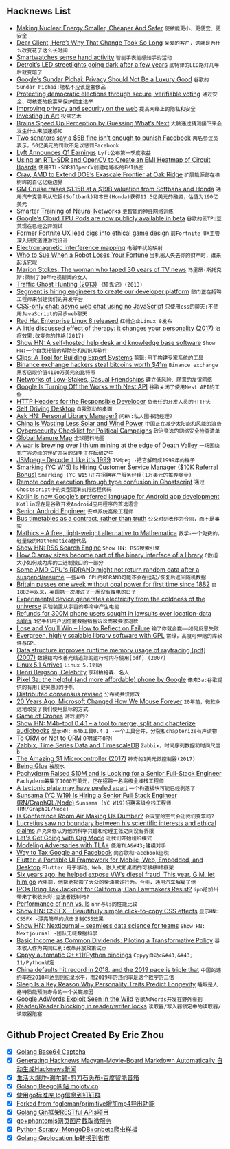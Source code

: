 ## Hacknews List


- [Making Nuclear Energy Smaller, Cheaper And Safer](https://www.npr.org/2019/05/08/720728055/this-company-says-the-future-of-nuclear-energy-is-smaller-cheaper-and-safer)  `使核能更小、更便宜、更安全`
- [Dear Client, Here’s Why That Change Took So Long](https://www.simplethread.com/dear-client-heres-why-that-change-took-so-long/)  `亲爱的客户，这就是为什么改变花了这么长时间`
- [Smartwatches sense hand activity](https://techxplore.com/news/2019-05-smartwatches.html)  `智能手表能感知手的活动`
- [Detroit’s LED streetlights going dark after a few years](https://www.detroitnews.com/story/news/local/detroit-city/2019/05/07/detroits-led-streetlights-going-dark-after-few-years/3650465002/)  `底特律的LED路灯几年后就变暗了`
- [Google’s Sundar Pichai: Privacy Should Not Be a Luxury Good](https://www.nytimes.com/2019/05/07/opinion/google-sundar-pichai-privacy.html)  `谷歌的Sundar Pichai:隐私不应该是奢侈品`
- [Protecting democratic elections through secure, verifiable voting](https://blogs.microsoft.com/on-the-issues/2019/05/06/protecting-democratic-elections-through-secure-verifiable-voting/)  `通过安全、可核查的投票来保护民主选举`
- [Improving privacy and security on the web](https://blog.chromium.org/2019/05/improving-privacy-and-security-on-web.html)  `提高网络上的隐私和安全`
- [Investing in Art](http://the-easel.com/essays/for-love-or-money-the-merits-of-investing-in-art/)  `投资艺术`
- [Brains Speed Up Perception by Guessing What’s Next](https://www.quantamagazine.org/brains-speed-up-perception-by-guessing-whats-next-20190502/)  `大脑通过猜测接下来会发生什么来加速感知`
- [Two senators say a $5B fine isn’t enough to punish Facebook](https://arstechnica.com/tech-policy/2019/05/two-senators-say-a-5-billion-fine-isnt-enough-to-punish-facebook/)  `两名参议员表示，50亿美元的罚款不足以惩罚Facebook`
- [Lyft Announces Q1 Earnings](https://investor.lyft.com/news-releases/news-release-details/lyft-announces-record-first-quarter-results)  `Lyft公布第一季度收益`
- [Using an RTL-SDR and OpenCV to Create an EMI Heatmap of Circuit Boards](https://www.rtl-sdr.com/using-an-rtl-sdr-and-opencv-to-create-an-emi-heatmap-of-circuit-boards/)  `使用RTL-SDR和OpenCV创建电路板的EMI热图`
- [Cray, AMD to Extend DOE’s Exascale Frontier at Oak Ridge](https://www.hpcwire.com/2019/05/07/cray-amd-exascale-frontier-at-oak-ridge/)  `扩展能源部在橡树岭的百亿亿级边界`
- [GM Cruise raises $1.15B at a $19B valuation from Softbank and Honda](https://techcrunch.com/2019/05/07/gm-cruise-raises-1-5b-at-a-19b-valuation-from-softbank-and-honda/)  `通用汽车克鲁斯从软银(Softbank)和本田(Honda)获得11.5亿美元的融资，估值为190亿美元`
- [Smarter Training of Neural Networks](https://www.csail.mit.edu/news/smarter-training-neural-networks)  `更智能的神经网络训练`
- [Google’s Cloud TPU Pods are now publicly available in beta](https://cloud.google.com/blog/products/ai-machine-learning/googles-scalable-supercomputers-for-machine-learning-cloud-tpu-pods-are-now-publicly-available-in-beta)  `谷歌的云TPU豆荚现在已经公开测试`
- [Former Fortnite UX lead digs into ethical game design](http://www.gamasutra.com/view/news/342130/Former_Fortnite_UX_lead_digs_into_ethical_game_design.php)  `前Fortnite UX主管深入研究道德游戏设计`
- [Electromagnetic interference mapping](http://charleslabs.fr/en/project-Electromagnetic&#43;interference&#43;mapping)  `电磁干扰的映射`
- [Who to Sue When a Robot Loses Your Fortune](https://www.bloomberg.com/news/articles/2019-05-06/who-to-sue-when-a-robot-loses-your-fortune)  `当机器人失去你的财产时，谁来起诉它呢`
- [Marion Stokes: The woman who taped 30 years of TV news](https://www.bbc.com/news/av/world-us-canada-48190528/marion-stokes-the-woman-who-taped-30-years-of-tv-news)  `马里昂·斯托克斯:录制了30年电视新闻的女人`
- [Traffic Ghost Hunting (2013)](http://nautil.us//issue/71/flow/why-a-traffic-flow-suddenly-turns-into-a-traffic-jam)  `《猎鬼记》(2013)`
- [Segment is hiring engineers to create our developer platform](item?id=19850352)  `部门正在招聘工程师来创建我们的开发平台`
- [CSS-only chat: async web chat using no JavaScript](https://github.com/kkuchta/css-only-chat)  `只使用css的聊天:不使用JavaScript的异步web聊天`
- [Red Hat Enterprise Linux 8 released](https://www.redhat.com/en/enterprise-linux-8?701f20000012hnlAAA#)  `红帽企业Linux 8发布`
- [A little discussed effect of therapy: it changes your personality (2017)](https://digest.bps.org.uk/2017/01/19/a-little-discussed-effect-of-therapy-it-changes-your-personality/)  `治疗效果:改变你的性格(2017)`
- [Show HN: A self-hosted help desk and knowledge base software](https://www.fullhelp.com/en?ref=hacker-news)  `Show HN:一个自我托管的帮助台和知识库软件`
- [Clips: A Tool for Building Expert Systems](http://www.clipsrules.net/)  `剪辑:用于构建专家系统的工具`
- [Binance exchange hackers steal bitcoins worth $41m](https://www.bbc.co.uk/news/technology-48199375)  `Binance exchange黑客窃取价值4100万美元的比特币`
- [Networks of Low-Stakes, Casual Friendships](https://www.nytimes.com/2019/05/06/smarter-living/why-you-need-a-network-of-low-stakes-casual-friendships.html)  `建立低风险、随意的友谊网络`
- [Google Is Turning Off the Works with Nest API](https://nest.com/whats-happening/)  `谷歌关闭了使用Nest API的工作`
- [HTTP Headers for the Responsible Developer](https://www.twilio.com/blog/a-http-headers-for-the-responsible-developer)  `负责任的开发人员的HTTP头`
- [Self Driving Desktop](https://github.com/hofstadter-io/self-driving-desktop)  `自我驱动的桌面`
- [Ask HN: Personal Library Manager?](item?id=19847882)  `问HN:私人图书馆经理?`
- [China Is Wasting Less Solar and Wind Power](http://www.sixthtone.com/news/1003939/china-is-wasting-less-solar-and-wind-power)  `中国正在减少太阳能和风能的浪费`
- [Cybersecurity Checklist for Political Campaigns](https://zeltser.com/security-checklist-for-campaigns/)  `政治竞选的网络安全检查清单`
- [Global Manure Map](https://www.sciencemag.org/news/2019/05/global-map-manure-could-help-save-agriculture-we-know-it)  `全球肥料地图`
- [A war is brewing over lithium mining at the edge of Death Valley](https://www.latimes.com/local/california/la-me-death-valley-lithium-mine-california-environment-20190507-story.html)  `一场围绕死亡谷边缘的锂矿开采的战争正在酝酿之中`
- [JSMpeg – Decode it like it&#39;s 1999](https://jsmpeg.com/)  `JSMpeg -把它解码成1999年的样子`
- [Smarking (YC W15) Is Hiring Customer Service Manager ($10K Referral Bonus)](https://jobs.lever.co/smarking/8b3a2f7c-6fa5-4458-82b2-a05f05102526)  `Smarking (YC W15)正在招聘客户服务经理(1万美元的推荐奖金)`
- [Remote code execution through type confusion in Ghostscript](https://lgtm.com/blog/ghostscript_CVE-2018-19134_exploit)  `通过Ghostscript中的类型混淆执行远程代码`
- [Kotlin is now Google’s preferred language for Android app development](https://techcrunch.com/2019/05/07/kotlin-is-now-googles-preferred-language-for-android-app-development/)  `Kotlin现在是谷歌开发Android应用程序的首选语言`
- [Senior Android Engineer](http://picktrace.com/careers)  `安卓系统高级工程师`
- [Bus timetables as a contract, rather than truth](http://www.michalpaszkiewicz.co.uk/blog/timetables/index.html?q=nhn)  `公交时刻表作为合同，而不是事实`
- [Mathics – A free, light-weight alternative to Mathematica](https://mathics.github.io/)  `数学-一个免费的，轻量级的Mathematica替代品`
- [Show HN: RSS Search Engine](https://search.feedi.me)  `Show HN: RSS搜索引擎`
- [How C array sizes become part of the binary interface of a library](https://developers.redhat.com/blog/2019/05/06/how-c-array-sizes-become-part-of-the-binary-interface-of-a-library/)  `C数组大小如何成为库的二进制接口的一部分`
- [Some AMD CPU&#39;s RDRAND might not return random data after a suspend/resume](https://github.com/systemd/systemd/issues/11810#issuecomment-489727505)  `一些AMD CPU的RDRAND可能不会在挂起/恢复后返回随机数据`
- [Britain passes one week without coal power for first time since 1882](https://www.theguardian.com/environment/2019/may/08/britain-passes-1-week-without-coal-power-for-first-time-since-1882)  `自1882年以来，英国第一次度过了一周没有煤电的日子`
- [Experimental device generates electricity from the coldness of the universe](https://phys.org/news/2019-05-experimental-device-electricity-coldness-universe.html)  `实验装置从宇宙的寒冷中产生电能`
- [Refunds for 300M phone users sought in lawsuits over location-data sales](https://arstechnica.com/tech-policy/2019/05/lawsuits-att-verizon-t-mobile-sprint-broke-law-by-selling-location-data/)  `3亿手机用户因位置数据销售诉讼而被要求退款`
- [Lose and You’ll Win – How to Reflect on Failure](https://theascent.pub/lose-and-youll-win-how-to-reflect-on-failure-47657d42e0dd)  `输了你就会赢——如何反思失败`
- [Evergreen, highly scalable library software with GPL](https://evergreen-ils.org/about-us/)  `常绿，高度可伸缩的库软件与GPL`
- [Data structure improves runtime memory usage of raytracing [pdf] (2007)](http://gamma.cs.unc.edu/RS/paper_rt07.pdf)  `数据结构改善光线追踪的运行时内存使用[pdf] (2007)`
- [Linux 5.1 Arrives](https://www.zdnet.com/article/linux-5-1-arrives/)  `Linux 5.1到达`
- [Henri Bergson, Celebrity](https://aeon.co/essays/henri-bergson-the-philosopher-damned-for-his-female-fans)  `亨利柏格森、名人`
- [Pixel 3a: the helpful (and more affordable) phone by Google](https://blog.google/products/pixel/io-pixel-3a/)  `像素3a:谷歌提供的有用(更实惠)的手机`
- [Distributed consensus revised](https://blog.acolyer.org/2019/05/07/distributed-consensus-revised-part-i/)  `分布式共识修改`
- [20 Years Ago, Microsoft Changed How We Mouse Forever](https://gizmodo.com/20-years-ago-microsoft-changed-how-we-mouse-forever-1834274151)  `20年前，微软永远地改变了我们使用鼠标的方式`
- [Game of Crones](https://longreads.com/2019/05/06/game-of-crones/)  `游戏里的?`
- [Show HN: M4b-tool 0.4.1 – a tool to merge, split and chapterize audiobooks](https://github.com/sandreas/m4b-tool)  `显示HN: m4b工具0.4.1 -一个工具合并，分裂和chapterize有声读物`
- [To ORM or Not to ORM](https://eli.thegreenplace.net/2019/to-orm-or-not-to-orm/)  `ORM或不ORM`
- [Zabbix, Time Series Data and TimescaleDB](https://blog.zabbix.com/zabbix-time-series-data-and-timescaledb/6642/)  `Zabbix，时间序列数据和时间尺度b`
- [The Amazing $1 Microcontroller (2017)](https://jaycarlson.net/microcontrollers/)  `神奇的1美元微控制器(2017)`
- [Being Glue](https://noidea.dog/glue)  `被胶水`
- [Pachyderm Raised $10M and Is Looking for a Senior Full-Stack Engineer](https://jobs.lever.co/pachyderm/)  `Pachyderm筹集了1000万美元，正在招聘一名高级全堆栈工程师`
- [A tectonic plate may have peeled apart](https://www.nationalgeographic.com/science/2019/05/tectonic-plate-peeled-apart-could-shrink-atlantic-ocean-geology/)  `一个构造板块可能已经剥落了`
- [Sunsama (YC W19) Is Hiring a Senior Full Stack Engineer (RN/GraphQL/Node)](https://www.workatastartup.com/directory/11959)  `Sunsama (YC W19)招聘高级全栈工程师(RN/GraphQL/Node)`
- [Is Conference Room Air Making Us Dumber?](https://www.nytimes.com/2019/05/06/health/conference-room-air.html)  `会议室的空气会让我们变笨吗?`
- [Lucretius saw no boundary between his scientific interests and ethical claims](https://aeon.co/essays/lucretius-the-flat-earth-and-the-malaise-of-modern-science)  `卢克莱修认为他的科学兴趣和伦理主张之间没有界限`
- [Let&#39;s Get Going with Org Mode](https://beorg.app/orgmode/letsgetgoing/)  `让我们开始组织模式`
- [Modeling Adversaries with TLA&#43;](https://www.hillelwayne.com/post/adversaries/)  `使用TLA&#43;建模对手`
- [Way to Tax Google and Facebook](https://www.bloomberg.com/opinion/articles/2019-05-03/the-czech-republic-s-new-digital-tax-is-the-right-approach)  `向谷歌和Facebook征税`
- [Flutter: a Portable UI Framework for Mobile, Web, Embedded, and Desktop](https://developers.googleblog.com/2019/05/Flutter-io19.html)  `Flutter:用于移动、Web、嵌入式和桌面的可移植UI框架`
- [Six years ago, he helped expose VW’s diesel fraud. This year, G.M. let him go](https://www.nytimes.com/2019/05/06/business/hermanth-kappanna-vw-emissions-gm.html)  `六年前，他帮助揭露了大众的柴油欺诈行为。今年，通用汽车解雇了他`
- [IPOs Bring Tax Jackpot for California; Can Lawmakers Resist?](https://www.nytimes.com/aponline/2019/05/05/us/ap-us-california-budget-enticing-ipos.html)  `ipo给加州带来了税收头彩;立法者抵制吗?`
- [Performance of nnn vs. ls](https://github.com/jarun/nnn/wiki/performance)  `nnn与ls的性能比较`
- [Show HN: CSSFX – Beautifully simple click-to-copy CSS effects](https://cssfx.dev/)  `显示HN: CSSFX -漂亮简单的点击复制CSS效果`
- [Show HN: Nextjournal – seamless data science for teams](https://nextjournal.com)  `Show HN: Nextjournal -团队无缝数据科学`
- [Basic Income as Common Dividends: Piloting a Transformative Policy](https://www.thersa.org/events/2019/05/basic-income-as-common-dividends)  `基本收入作为共同红利:改革开放政策试点`
- [Cppyy automatic C&#43;&#43;11/Python bindings](https://cppyy.readthedocs.io/en/latest/index.html)  `Cppyy自动c&#43;&#43; 11/Python绑定`
- [China defaults hit record in 2018, and the 2019 pace is triple that](https://www.bloomberg.com/news/articles/2019-05-07/china-defaults-hit-record-in-2018-the-2019-pace-is-triple-that)  `中国的违约率在2018年达到创纪录水平，而2019年的违约率是这个数字的三倍`
- [Sleep Is a Key Reason Why Personality Traits Predict Longevity](https://digest.bps.org.uk/2019/05/01/researchers-identity-sleep-as-a-key-reason-why-personality-traits-predict-longevity)  `睡眠是人格特质能预测寿命的一个关键原因`
- [Google AdWords Exploit Seen in the Wild](https://wp.josh.com/2019/05/06/breaking-news-google-adwords-exploit-seen-in-the-wild-yikes/)  `谷歌AdWords开发在野外看到`
- [Reader/Reader blocking in reader/writer locks](https://blog.nelhage.com/post/rwlock-contention/)  `读取器/写入器锁定中的读取器/读取器阻塞`

## Github Project Created By Eric Zhou

- [x] [Golang Base64 Captcha](https://github.com/mojocn/base64Captcha)
- [x] [Generating Hacknews Maoyan-Movie-Board Markdown Automatically 自动生成Hacknews新闻](https://github.com/dejavuzhou/md-genie)
- [x] [生活大爆炸-谢尔顿-剪刀石头布-百度智能音箱](https://github.com/mojocn/dueros-bang-game)
- [x] [Golang Beego网站 mojotv.cn](https://github.com/mojocn/www.mojotv.cn)
- [x] [使用go标准库,log信息到钉钉群](https://github.com/mojocn/dooger)
- [x] [Forked from fogleman/primitive增加mp4导出功能](https://github.com/mojocn/primitive)
- [x] [Golang Gin框架RESTful APIs项目](https://github.com/JJJJJJJerk/ezier-golang-web-api-framework)
- [x] [go+phantomjs网页图片截取微服务](https://github.com/mojocn/screen_shot)
- [x] [Python Scrapy+MongoDB+cnbeta爬虫样板](https://github.com/mojocn/scrapy_mongodb_boilerplate_cnbeta)
- [x] [Golang Geolocation Ip转换到省市](https://github.com/mojocn/ip2location)